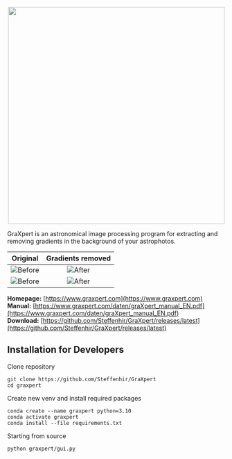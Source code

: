 <p align="center">
<img src="https://github.com/Steffenhir/GraXpert/blob/main/img/GraXpert_LOGO_Hauptvariante.png" width="500"/>
</p>

GraXpert is an astronomical image processing program for extracting and removing
gradients in the background of your astrophotos.

Original                     |  Gradients removed
:-------------------------:|:-------------------------:
![Before](https://www.graxpert.com/wp-content/uploads/2022/04/M65before-2048x1100.jpg)   |  ![After](https://www.graxpert.com/wp-content/uploads/2022/04/M65after-2048x1097.jpg)
![Before](https://www.graxpert.com/wp-content/uploads/2022/04/M42before-2048x1101.jpg)   |  ![After](https://www.graxpert.com/wp-content/uploads/2022/04/M42after-2048x1100.jpg)

**Homepage:** [https://www.graxpert.com](https://www.graxpert.com)  
**Manual:** [https://www.graxpert.com/daten/graXpert_manual_EN.pdf](https://www.graxpert.com/daten/graXpert_manual_EN.pdf)  
**Download:** [https://github.com/Steffenhir/GraXpert/releases/latest](https://github.com/Steffenhir/GraXpert/releases/latest)


## Installation for Developers
Clone repository
```
git clone https://github.com/Steffenhir/GraXpert
cd graxpert
```

Create new venv and install required packages
```
conda create --name graxpert python=3.10
conda activate graxpert
conda install --file requirements.txt
```

Starting from source
```
python graxpert/gui.py
```



